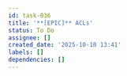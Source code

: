```yaml
---
id: task-036
title: '**[EPIC]** ACLs'
status: To Do
assignee: []
created_date: '2025-10-10 13:41'
labels: []
dependencies: []
---
```



